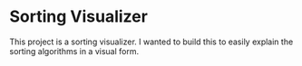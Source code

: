 # Sorting Visualizer

This project is a sorting visualizer. I wanted to build this to easily explain the
sorting algorithms in a visual form.
